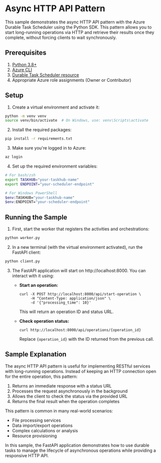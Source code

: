 # Async HTTP API Pattern

This sample demonstrates the async HTTP API pattern with the Azure Durable Task Scheduler using the Python SDK. This pattern allows you to start long-running operations via HTTP and retrieve their results once they complete, without forcing clients to wait synchronously.

## Prerequisites

1. [Python 3.8+](https://www.python.org/downloads/)
2. [Azure CLI](https://docs.microsoft.com/cli/azure/install-azure-cli)
3. [Durable Task Scheduler resource](https://learn.microsoft.com/azure/durable-functions/durable-task-scheduler)
4. Appropriate Azure role assignments (Owner or Contributor)

## Setup

1. Create a virtual environment and activate it:

```bash
python -m venv venv
source venv/bin/activate  # On Windows, use: venv\Scripts\activate
```

2. Install the required packages:

```bash
pip install -r requirements.txt
```

3. Make sure you're logged in to Azure:

```bash
az login
```

4. Set up the required environment variables:

```bash
# For bash/zsh
export TASKHUB="your-taskhub-name"
export ENDPOINT="your-scheduler-endpoint"

# For Windows PowerShell
$env:TASKHUB="your-taskhub-name"
$env:ENDPOINT="your-scheduler-endpoint"
```

## Running the Sample

1. First, start the worker that registers the activities and orchestrations:

```bash
python worker.py
```

2. In a new terminal (with the virtual environment activated), run the FastAPI client:

```bash
python client.py
```

3. The FastAPI application will start on http://localhost:8000. You can interact with it using:

   - **Start an operation:**
     ```
     curl -X POST http://localhost:8000/api/start-operation \
          -H "Content-Type: application/json" \
          -d '{"processing_time": 10}'
     ```
     This will return an operation ID and status URL.

   - **Check operation status:**
     ```
     curl http://localhost:8000/api/operations/{operation_id}
     ```
     Replace `{operation_id}` with the ID returned from the previous call.

## Sample Explanation

The async HTTP API pattern is useful for implementing RESTful services with long-running operations. Instead of keeping an HTTP connection open for the entire operation, this pattern:

1. Returns an immediate response with a status URL
2. Processes the request asynchronously in the background
3. Allows the client to check the status via the provided URL
4. Returns the final result when the operation completes

This pattern is common in many real-world scenarios:
- File processing services
- Data import/export operations
- Complex calculations or analysis
- Resource provisioning

In this sample, the FastAPI application demonstrates how to use durable tasks to manage the lifecycle of asynchronous operations while providing a responsive HTTP API.
